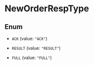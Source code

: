 

# NewOrderRespType

## Enum


* `ACK` (value: `"ACK"`)

* `RESULT` (value: `"RESULT"`)

* `FULL` (value: `"FULL"`)



